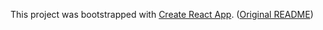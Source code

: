 This project was bootstrapped with [Create React App](https://github.com/facebookincubator/create-react-app). ([Original README](https://github.com/facebookincubator/create-react-app/blob/master/packages/react-scripts/template/README.md))
